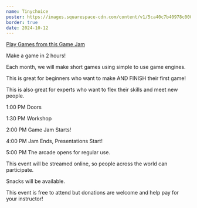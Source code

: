 ```yaml
---
name: Tinychoice
poster: https://images.squarespace-cdn.com/content/v1/5ca40c7b40978c0001458f5d/da8f3cd1-a7be-4a35-940d-b1e1fe35d32d/m2hgjcTinyChoice+-+Blake+Andrews.png?format=2500w
border: true
date: 2024-10-12
---
```


[Play Games from this Game Jam](https://itch.io/jam/2-hr-gamejam-club-october-2024)

Make a game in 2 hours!

Each month, we will make short games using simple to use game engines.

This is great for beginners who want to make AND FINISH their first game!

This is also great for experts who want to flex their skills and meet new people.

1:00 PM Doors

1:30 PM Workshop

2:00 PM Game Jam Starts!

4:00 PM Jam Ends, Presentations Start!

5:00 PM The arcade opens for regular use.

This event will be streamed online, so people across the world can participate.

Snacks will be available.

This event is free to attend but donations are welcome and help pay for your instructor!
